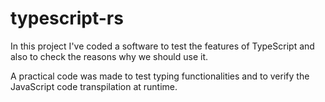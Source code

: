 # typescript-rs

In this project I've coded a software to test the features of TypeScript and also to check the reasons why we should use it.

A practical code was made to test typing functionalities and to verify the JavaScript code transpilation at runtime.
